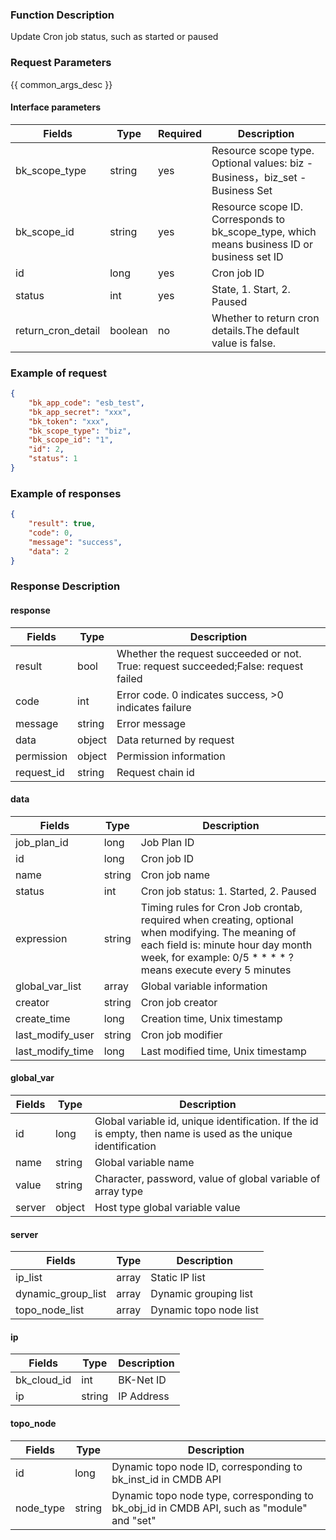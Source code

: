 ### Function Description

Update Cron job status, such as started or paused

### Request Parameters

{{ common_args_desc }}

#### Interface parameters

| Fields  |  Type  | Required | Description |
|----------- |------------|--------|------------|
| bk_scope_type | string | yes  | Resource scope type. Optional values: biz - Business，biz_set - Business Set |
| bk_scope_id | string | yes | Resource scope ID. Corresponds to bk_scope_type, which means business ID or business set ID |
| id         |   long      |  yes |Cron job ID|
| status     |   int       |  yes  |State, 1. Start, 2. Paused|
| return_cron_detail |  boolean  | no | Whether to return cron details.The default value is false. |

### Example of request

```json
{
    "bk_app_code": "esb_test",
    "bk_app_secret": "xxx",
    "bk_token": "xxx",
    "bk_scope_type": "biz",
    "bk_scope_id": "1",
    "id": 2,
    "status": 1
}
```

### Example of responses

```json
{
    "result": true,
    "code": 0,
    "message": "success",
    "data": 2
}
```

### Response Description

#### response
| Fields | Type  | Description |
|-----------|-----------|-----------|
| result       |  bool   | Whether the request succeeded or not. True: request succeeded;False: request failed|
| code         |  int    | Error code. 0 indicates success, >0 indicates failure|
| message      |  string |Error message|
| data         |  object |Data returned by request|
| permission   |  object |Permission information|
| request_id   |  string |Request chain id|

#### data

| Fields | Type  | Description |
|-----------|-----------|-----------|
| job_plan_id      |  long      | Job Plan ID |
| id               |  long      | Cron job ID |
| name             |  string    | Cron job name |
| status           |  int       | Cron job status: 1. Started, 2. Paused |
| expression       |  string    | Timing rules for Cron Job crontab, required when creating, optional when modifying. The meaning of each field is: minute hour day month week, for example: 0/5 * * * * ? means execute every 5 minutes |
| global_var_list |  array     | Global variable information|
| creator          |  string    | Cron job creator|
| create_time      |  long      | Creation time, Unix timestamp|
| last_modify_user | string    | Cron job modifier|
| last_modify_time | long      | Last modified time, Unix timestamp|

#### global_var

| Fields |  Type | Description |
|-----------|-----------|------------|
| id        |   long     | Global variable id, unique identification. If the id is empty, then name is used as the unique identification|
| name      |   string   | Global variable name|
| value     |   string   | Character, password, value of global variable of array type|
| server    |   object   | Host type global variable value|

#### server
| Fields             | Type | Description |
|-----------------------|-------|------------|
| ip_list               |  array |Static IP list|
| dynamic_group_list | array |Dynamic grouping list|
| topo_node_list        |  array |Dynamic topo node list|

#### ip

| Fields   | Type | Description |
|-------------|---------|---------|
| bk_cloud_id |  int    | BK-Net ID |
| ip          |  string | IP Address |

#### topo_node
| Fields        |  Type  | Description |
|------------------|--------|------------|
| id               |  long   | Dynamic topo node ID, corresponding to bk_inst_id in CMDB API|
| node_type        |  string |Dynamic topo node type, corresponding to bk_obj_id in CMDB API, such as "module" and "set"|
